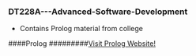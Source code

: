 ### DT228A---Advanced-Software-Development 
* Contains Prolog material from college


####Prolog
#########[Visit Prolog Website!](http://www.swi-prolog.org/)
 
